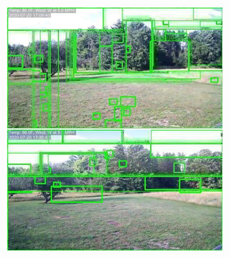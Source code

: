 ![20200720-162754-165759](in/20200720/20200720-162754-165759_0_.jpg)
![20200720-165804-172809](in/20200720/20200720-165804-172809_0_.jpg)
